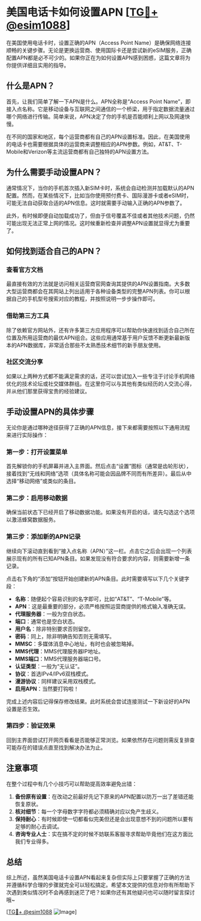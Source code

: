 # 美国电话卡如何设置APN [[TG💪+ @esim1088](https://t.me/s/esim1088)]

在美国使用电话卡时，设置正确的APN（Access Point Name）是确保网络连接顺畅的关键步骤。无论是更换运营商、使用国际卡还是尝试新的eSIM服务，正确配置APN都是必不可少的。如果你正在为如何设置APN感到困惑，这篇文章将为你提供详细且实用的指导。

## 什么是APN？

首先，让我们简单了解一下APN是什么。APN全称是“Access Point Name”，即接入点名称。它是移动设备与互联网之间通信的一个桥梁，用于指定数据流量通过哪个网络进行传输。简单来说，APN决定了你的手机是否能顺利上网以及网速快慢。

在不同的国家和地区，每个运营商都有自己的APN设置标准。因此，在美国使用的电话卡也需要根据具体的运营商来调整相应的APN参数。例如，AT&T、T-Mobile和Verizon等主流运营商都有自己独特的APN设置方法。

## 为什么需要手动设置APN？

通常情况下，当你的手机首次插入新SIM卡时，系统会自动检测并加载默认的APN配置。然而，在某些情况下，比如当你使用预付费卡、国际漫游卡或者eSIM时，可能无法自动获取合适的APN信息。这时就需要手动输入正确的APN参数了。

此外，有时候即便自动加载成功了，但由于信号覆盖不佳或者其他技术问题，仍然可能出现无法正常上网的情况。这时候重新检查并调整APN设置就显得尤为重要了。

## 如何找到适合自己的APN？

### 查看官方文档

最直接有效的方法就是访问相关运营商官网查询其提供的APN设置指南。大多数大型运营商都会在其网站上列出适用于各种设备类型的完整APN列表。你可以根据自己的手机型号搜索对应的教程，并按照说明一步步操作即可。

### 借助第三方工具

除了依赖官方网站外，还有许多第三方应用程序可以帮助你快速找到适合自己所在位置及所用运营商的最优APN组合。这些应用通常基于用户反馈不断更新最新版本的APN数据库，非常适合那些不太熟悉技术细节的新手朋友使用。

### 社区交流分享

如果以上两种方式都不能满足需求的话，还可以尝试加入一些专注于讨论手机网络优化的技术论坛或社交媒体群组。在这里你可以与其他有类似经历的人交流心得，并从他们那里获得宝贵的经验建议。

## 手动设置APN的具体步骤

无论你是通过哪种途径获得了正确的APN信息，接下来都需要按照以下通用流程来进行实际操作：

### 第一步：打开设置菜单

首先解锁你的手机屏幕并进入主界面。然后点击“设置”图标（通常是齿轮形状），接着找到“无线和网络”选项（具体名称可能会因品牌不同而有所差异）。最后从中选择“移动网络”或类似的条目。

### 第二步：启用移动数据

确保当前状态下已经开启了移动数据功能。如果没有开启的话，请先勾选这个选项以激活蜂窝数据服务。

### 第三步：添加新的APN记录

继续向下滚动直到看到“接入点名称（APN）”这一栏。点击它之后会出现一个列表展示现有的所有已知APN条目。如果发现没有符合要求的内容，则需要新增一条记录。

点击右下角的“添加”按钮开始创建新的APN条目。此时需要填写以下几个关键字段：

- **名称**：随便起个容易识别的名字即可，比如“AT&T”、“T-Mobile”等。
- **APN**：这是最重要的部分，必须严格按照运营商提供的格式输入准确无误。
- **代理服务器**：一般为空白状态。
- **端口**：通常也是空白状态。
- **用户名**：除非特别要求否则留空。
- **密码**：同上，除非明确告知否则无需填写。
- **MMSC**：多媒体消息中心地址，有时也会被忽略掉。
- **MMS代理**：MMS代理服务器IP地址。
- **MMS端口**：MMS代理服务器端口号。
- **认证类型**：一般为“无认证”。
- **协议**：首选IPv4/IPv6双栈模式。
- **漫游协议**：同样建议采用双栈模式。
- **启用APN**：当然要打钩啦！

完成上述内容后记得保存修改结果。此时系统会尝试连接测试一下新设好的APN设置是否生效。

### 第四步：验证效果

回到主界面尝试打开网页看看是否能够正常浏览。如果依然存在问题则需反复排查可能存在的错误点直至找到解决办法为止。

## 注意事项

在整个过程中有几个小技巧可以帮助提高效率避免出错：

1. **备份原有设置**：在改动之前最好先记下原来的APN配置以防万一出了差错还能恢复原状。
2. **核对细节**：每一个字母数字字符都必须精确对应以免产生歧义。
3. **保持耐心**：有时候即使一切都看似完美但还是会出现意想不到的问题所以要有足够的耐心去调试。
4. **咨询专业人士**：实在搞不定的时候不妨联系客服寻求帮助毕竟他们在这方面比我们专业得多。

## 总结

综上所述，虽然美国电话卡设置APN看起来复杂但实际上只要掌握了正确的方法并遵循科学合理的步骤就完全可以轻松搞定。希望本文提供的信息对你有所帮助下次遇到类似情况时不会再感到迷茫了吧？如果你还有其他疑问也可以随时留言探讨哦~

[[TG💪+ @esim1088](https://t.me/s/esim1088) ![Image](https://i.postimg.cc/4NQfJmqS/Snipaste-2025-05-13-00-14-12.png)]